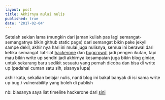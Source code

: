 ```yaml
---
layout: post
title: Akhirnya mulai nulis
published: true
date: '2017-02-04'
---
```


Setelah sekian lama (mungkin dari jaman kuliah pas lagi semangat-semangatnya bikin github static page)
dari semangat bikin pake jekyll sampe dekil, akhir nya hari ini mulai juga nulisnya,
semua ini berawal dari ketika semangat liat-liat [hackerone](https://hackerone.com/) dan [bugcrowd](https://bugcrowd.com), jadi pengen ikutan, tapi mau bikin write up sendiri
jadi akhirnya kesampaian juga bikin blog ginian, untuk sekarang baru sedikit sesuatu yang pernah dicoba dan bisa di write up (padahal cuman satu sih, sisanya lupa)

akhir kata, sekalian belajar nulis, nanti blog ini bakal banyak di isi sama write up bug / vulnerability yang boleh di publish

nb: biasanya saya liat timeline hackerone dari [sini](http://h1.nobbd.de/)
